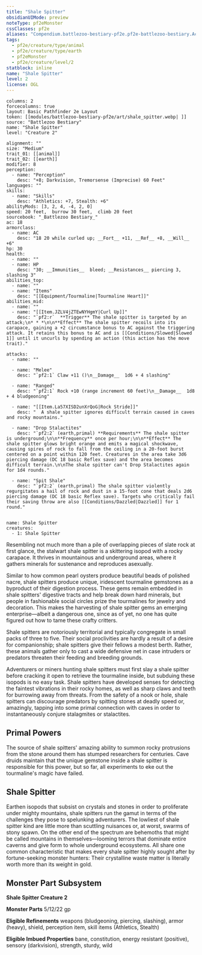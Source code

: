 ```yaml
---
title: "Shale Spitter"
obsidianUIMode: preview
noteType: pf2eMonster
cssClasses: pf2e
aliases: "Compendium.battlezoo-bestiary-pf2e.pf2e-battlezoo-bestiary.Actor.VrmD1I46iT07ZNd1" 
tags:
  - pf2e/creature/type/animal
  - pf2e/creature/type/earth
  - pf2eMonster
  - pf2e/creature/level/2
statblock: inline
name: "Shale Spitter"
level: 2
license: OGL
---
```


```statblock
columns: 2
forcecolumns: true
layout: Basic Pathfinder 2e Layout
token: [[modules/battlezoo-bestiary-pf2e/art/shale_spitter.webp| ]]
source: "Battlezoo Bestiary"
name: "Shale Spitter"
level: "Creature 2"

alignment: ""
size: "Medium"
trait_01: [[animal]]
trait_02: [[earth]]
modifier: 8
perception:
  - name: "Perception"
    desc: "+8; Darkvision, Tremorsense (Imprecise) 60 Feet"
languages: ""
skills:
  - name: "Skills"
    desc: "Athletics: +7, Stealth: +6"
abilityMods: [3, 2, 4, -4, 2, 0]
speed: 20 feet,  burrow 30 feet,  climb 20 feet
sourcebook: "_Battlezoo Bestiary_"
ac: 18
armorclass:
  - name: AC
    desc: "18 20 while curled up; __Fort__ +11, __Ref__ +8, __Will__ +6"
hp: 30
health:
  - name: ""
  - name: HP
    desc: "30; __Immunities__  bleed; __Resistances__ piercing 3, slashing 3"
abilities_top:
  - name: ""
  - name: "Items"
    desc: "[[Equipment/Tourmaline|Tourmaline Heart]]"
abilities_mid:
  - name: ""
  - name: "[[Item.JZLV4jZTEwNYHgmY|Curl Up]]"
    desc: "`pf2:r`  **Trigger** The shale spitter is targeted by an attack;\n* * *\n\n**Effect** The shale spitter recoils into its carapace, gaining a +2 circumstance bonus to AC against the triggering attack. It retains this bonus to AC and is [[Conditions/Slowed|Slowed 1]] until it uncurls by spending an action (this action has the move trait)."

attacks:
  - name: ""

  - name: "Melee"
    desc: "`pf2:1` Claw +11 ()\n__Damage__  1d6 + 4 slashing"

  - name: "Ranged"
    desc: "`pf2:1` Rock +10 (range increment 60 feet)\n__Damage__  1d8 + 4 bludgeoning"

  - name: "[[Item.La57XISD2unXrQoG|Rock Stride]]"
    desc: "  A shale spitter ignores difficult terrain caused in caves and rocky mountains."

  - name: "Drop Stalactites"
    desc: "`pf2:2` (earth,primal) **Requirements** The shale spitter is underground;\n\n**Frequency** once per hour;\n\n**Effect** The shale spitter glows bright orange and emits a magical shockwave, causing spires of rock to fall from the ceiling in a 20-foot burst centered on a point within 120 feet. Creatures in the area take 3d6 piercing damage (DC 18 basic Reflex save) and the area becomes difficult terrain.\n\nThe shale spitter can't Drop Stalactites again for 1d4 rounds."

  - name: "Spit Shale"
    desc: "`pf2:2` (earth,primal) The shale spitter violently regurgitates a hail of rock and dust in a 15-foot cone that deals 2d6 piercing damage (DC 18 basic Reflex save). Targets who critically fail their saving throw are also [[Conditions/Dazzled|Dazzled]] for 1 round."
 
```

```encounter-table
name: Shale Spitter
creatures:
  - 1: Shale Spitter
```



Resembling not much more than a pile of overlapping pieces of slate rock at first glance, the stalwart shale spitter is a skittering isopod with a rocky carapace. It thrives in mountainous and underground areas, where it gathers minerals for sustenance and reproduces asexually.

Similar to how common pearl oysters produce beautiful beads of polished nacre, shale spitters produce unique, iridescent tourmaline gemstones as a byproduct of their digestion process. These gems remain embedded in shale spitters' digestive tracts and help break down hard minerals, but people in fashionable social circles prize the tourmalines for jewelry and decoration. This makes the harvesting of shale spitter gems an emerging enterprise—albeit a dangerous one, since as of yet, no one has quite figured out how to tame these crafty critters.

Shale spitters are notoriously territorial and typically congregate in small packs of three to five. Their social proclivities are hardly a result of a desire for companionship; shale spitters give their fellows a modest berth. Rather, these animals gather only to cast a wide defensive net in case intruders or predators threaten their feeding and breeding grounds.

Adventurers or miners hunting shale spitters must first slay a shale spitter before cracking it open to retrieve the tourmaline inside, but subduing these isopods is no easy task. Shale spitters have developed senses for detecting the faintest vibrations in their rocky homes, as well as sharp claws and teeth for burrowing away from threats. From the safety of a nook or hole, shale spitters can discourage predators by spitting stones at deadly speed or, amazingly, tapping into some primal connection with caves in order to instantaneously conjure stalagmites or stalactites.

## Primal Powers

The source of shale spitters' amazing ability to summon rocky protrusions from the stone around them has stumped researchers for centuries. Cave druids maintain that the unique gemstone inside a shale spitter is responsible for this power, but so far, all experiments to eke out the tourmaline's magic have failed.

## Shale Spitter

Earthen isopods that subsist on crystals and stones in order to proliferate under mighty mountains, shale spitters run the gamut in terms of the challenges they pose to spelunking adventurers. The lowliest of shale spitter kind are little more than scuttling nuisances or, at worst, swarms of stony spawn. On the other end of the spectrum are behemoths that might be called mountains in themselves—looming terrors that dominate entire caverns and give form to whole underground ecosystems. All share one common characteristic that makes every shale spitter highly sought after by fortune-seeking monster hunters: Their crystalline waste matter is literally worth more than its weight in gold.

## Monster Part Subsystem

**Shale Spitter Creature 2**

**Monster Parts** 5/12/22 gp

**Eligible Refinements** weapons (bludgeoning, piercing, slashing), armor (heavy), shield, perception item, skill items (Athletics, Stealth)

**Eligible Imbued Properties** bane, constitution, energy resistant (positive), sensory (darkvision), strength, sturdy, wild
